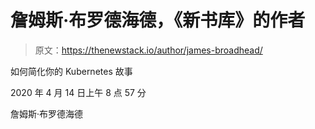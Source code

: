 # 詹姆斯·布罗德海德，《新书库》的作者

> 原文：<https://thenewstack.io/author/james-broadhead/>

如何简化你的 Kubernetes 故事

2020 年 4 月 14 日上午 8 点 57 分

詹姆斯·布罗德海德